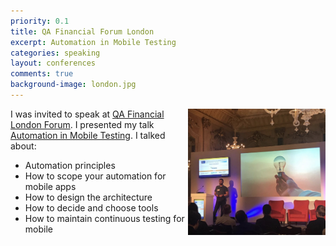 ```yaml
---
priority: 0.1
title: QA Financial Forum London
excerpt: Automation in Mobile Testing
categories: speaking
layout: conferences
comments: true
background-image: london.jpg
---
```


<img src="/images/meridien.jpg"
     style="float: right; width: 220px" />

I was invited to speak at [QA Financial London Forum](https://www.qa-financial.com/events/qa-automation-for-mobiles-apps-london-2019). I presented my talk [Automation in Mobile Testing](https://speakerdeck.com/milan_kuveljic/automation-in-mobile-testing). 
I talked about:

- Automation principles
- How to scope your automation for mobile apps
- How to design the architecture
- How to decide and choose tools
- How to maintain continuous testing for mobile